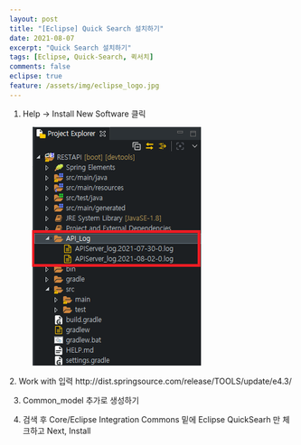 ```yaml
---
layout: post
title: "[Eclipse] Quick Search 설치하기"
date: 2021-08-07
excerpt: "Quick Search 설치하기"
tags: [Eclipse, Quick-Search, 퀵서치]
comments: false
eclipse: true
feature: /assets/img/eclipse_logo.jpg
---
```

 
1. Help -> Install New Software 클릭  
<figure>
	<img src="/assets/img/log_directory.png">
</figure>
2.  Work with 입력 
http://dist.springsource.com/release/TOOLS/update/e4.3/
 

3. Common_model 추가로 생성하기

4. 검색 후 Core/Eclipse Integration Commons 밑에 Eclipse QuickSearh 만 체크하고 Next, Install
 
